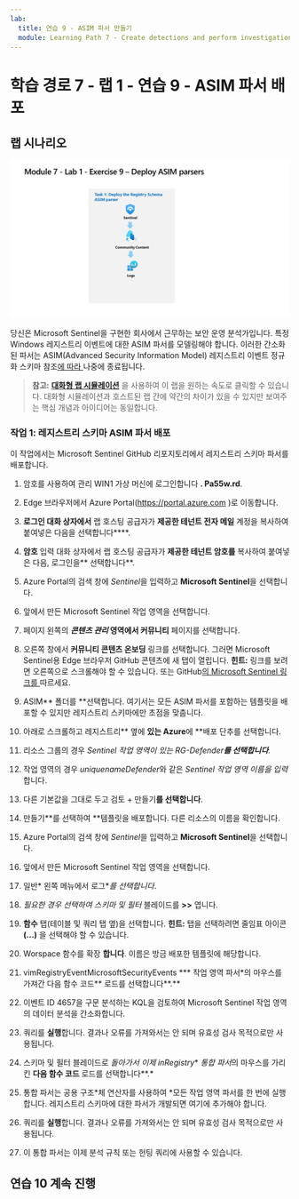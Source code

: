 ```yaml
---
lab:
  title: 연습 9 - ASIM 파서 만들기
  module: Learning Path 7 - Create detections and perform investigations using Microsoft Sentinel
---
```


# 학습 경로 7 - 랩 1 - 연습 9 - ASIM 파서 배포

## 랩 시나리오

![랩 개요입니다.](../Media/SC-200-Lab_Diagrams_Mod7_L1_Ex9.png)

당신은 Microsoft Sentinel을 구현한 회사에서 근무하는 보안 운영 분석가입니다. 특정 Windows 레지스트리 이벤트에 대한 ASIM 파서를 모델링해야 합니다. 이러한 간소화된 파서는 ASIM(Advanced Security Information Model) 레지스트리 이벤트 정규화 스키마 참조[에 따라 ](https://docs.microsoft.com/en-us/azure/sentinel/registry-event-normalization-schema)나중에 종료됩니다.


>**참고:** **[대화형 랩 시뮬레이션](https://mslabs.cloudguides.com/guides/SC-200%20Lab%20Simulation%20-%20Create%20Advanced%20Security%20Information%20Model%20Parsers)** 을 사용하여 이 랩을 원하는 속도로 클릭할 수 있습니다. 대화형 시뮬레이션과 호스트된 랩 간에 약간의 차이가 있을 수 있지만 보여주는 핵심 개념과 아이디어는 동일합니다. 


### 작업 1: 레지스트리 스키마 ASIM 파서 배포 

이 작업에서는 Microsoft Sentinel GitHub 리포지토리에서 레지스트리 스키마 파서를 배포합니다.

1. 암호를 사용하여 관리 WIN1 가상 머신에 로그인합니다 **. Pa55w.rd**.  

1. Edge 브라우저에서 Azure Portal(https://portal.azure.com )로 이동합니다.

1. **로그인 대화 상자에서** 랩 호스팅 공급자가 **제공한 테넌트 전자 메일** 계정을 복사하여 붙여넣은 다음을 선택합니다****.

1. **암호** 입력 대화 상자에서 랩 호스팅 공급자가 **제공한 테넌트 암호를** 복사하여 붙여넣은 다음, 로그인을** 선택합니다**.

1. Azure Portal의 검색 창에 *Sentinel*을 입력하고 **Microsoft Sentinel**을 선택합니다.

1. 앞에서 만든 Microsoft Sentinel 작업 영역을 선택합니다.

1. 페이지 왼쪽의 ***콘텐츠 관리* 영역에서 커뮤니티** 페이지를 선택합니다.

1. 오른쪽 창에서 **커뮤니티 콘텐츠 온보딩** 링크를 선택합니다. 그러면 Microsoft Sentinel용 Edge 브라우저 GitHub 콘텐츠에 새 탭이 열립니다. **힌트:** 링크를 보려면 오른쪽으로 스크롤해야 할 수 있습니다. 또는 GitHub[의 Microsoft Sentinel 링크를 ](https://github.com/Azure/Azure-Sentinel)따르세요.

1. ASIM** 폴더를 **선택합니다. 여기서는 모든 ASIM 파서를 포함하는 템플릿을 배포할 수 있지만 레지스트리 스키마에만 초점을 맞춥니다.

1. 아래로 스크롤하고 레지스트리** 옆에 **있는 Azure**에 **배포 단추를 선택합니다.

1. 리소스 그룹의 경우 *Sentinel 작업 영역이 있는 RG-Defender**를 선택합니다**.*

1. 작업 영역의 경우 *uniquenameDefender*와 같은 *Sentinel 작업 영역 이름을 입력*합니다.

1. 다른 기본값을 그대로 두고 검토 + 만들기**를 선택합니다**.

1. 만들기**를 선택하여 **템플릿을 배포합니다. 다른 리소스의 이름을 확인합니다.

1. Azure Portal의 검색 창에 *Sentinel*을 입력하고 **Microsoft Sentinel**을 선택합니다.

1. 앞에서 만든 Microsoft Sentinel 작업 영역을 선택합니다.

1. 일반* 왼쪽 메뉴에서 로그**를 *선택합니다**.

1. *필요한 경우 선택하여 스키마 및 필터* 블레이드를 **>>** 엽니다.

1. **함수** 탭(테이블 및 쿼리 탭 옆)을 선택합니다. **힌트:** 탭을 선택하려면 줄임표 아이콘 **(...)** 을 선택해야 할 수 있습니다.

1. Worspace 함수를 확장 **합니다**. 이름은 방금 배포한 템플릿에 해당합니다.

1. vimRegistryEventMicrosoftSecurityEvents *** 작업 영역 파서*의 마우스를 가져간 다음 함수 코드** 로드를 선택합니다**.**

1. 이벤트 ID 4657을 구문 분석하는 KQL을 검토하여 Microsoft Sentinel 작업 영역의 데이터 분석을 간소화합니다.

1. 쿼리를 **실행**합니다. 결과나 오류를 가져와서는 안 되며 유효성 검사 목적으로만 사용됩니다.

1. 스키마 및 필터 블레이드로 *돌아가서 이제 inRegistry** *통합 파서*의 마우스를 가리킨 **다음 함수 코드** 로드를 선택합니다**.*

1. 통합 파서는 공용 구조*체 연산자를 사용하여 *모든 작업 영역 파서를 한 번에 실행합니다. 레지스트리 스키마에 대한 파서가 개발되면 여기에 추가해야 합니다.

1. 쿼리를 **실행**합니다. 결과나 오류를 가져와서는 안 되며 유효성 검사 목적으로만 사용됩니다.

1. 이 통합 파서는 이제 분석 규칙 또는 헌팅 쿼리에 사용할 수 있습니다.


## 연습 10 계속 진행

